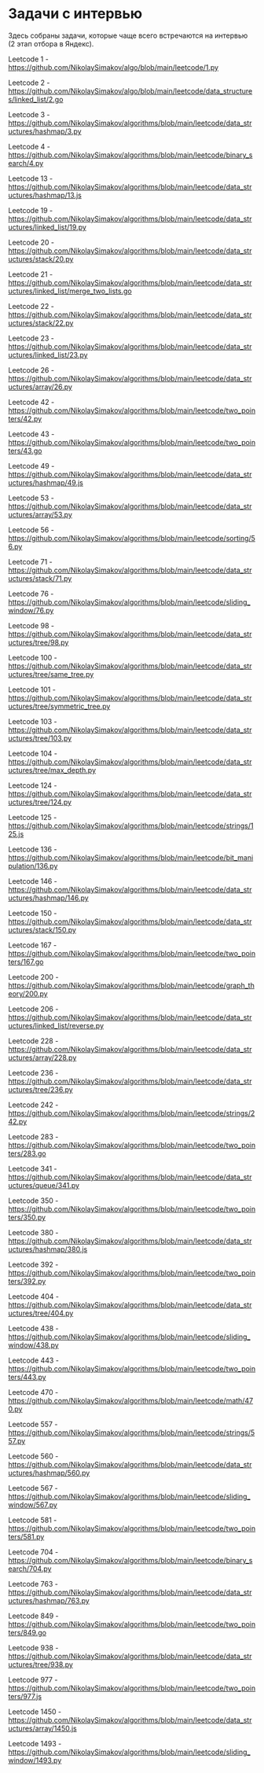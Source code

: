 # Задачи с интервью

Здесь собраны задачи, которые чаще всего встречаются на интервью (2 этап отбора в Яндекс).

Leetcode 1 - https://github.com/NikolaySimakov/algo/blob/main/leetcode/1.py

Leetcode 2 - https://github.com/NikolaySimakov/algo/blob/main/leetcode/data_structures/linked_list/2.go

Leetcode 3 - https://github.com/NikolaySimakov/algorithms/blob/main/leetcode/data_structures/hashmap/3.py

Leetcode 4 - https://github.com/NikolaySimakov/algorithms/blob/main/leetcode/binary_search/4.py

Leetcode 13 - https://github.com/NikolaySimakov/algorithms/blob/main/leetcode/data_structures/hashmap/13.js

Leetcode 19 - https://github.com/NikolaySimakov/algorithms/blob/main/leetcode/data_structures/linked_list/19.py

Leetcode 20 - https://github.com/NikolaySimakov/algorithms/blob/main/leetcode/data_structures/stack/20.py

Leetcode 21 - https://github.com/NikolaySimakov/algorithms/blob/main/leetcode/data_structures/linked_list/merge_two_lists.go

Leetcode 22 - https://github.com/NikolaySimakov/algorithms/blob/main/leetcode/data_structures/stack/22.py

Leetcode 23 - https://github.com/NikolaySimakov/algorithms/blob/main/leetcode/data_structures/linked_list/23.py

Leetcode 26 - https://github.com/NikolaySimakov/algorithms/blob/main/leetcode/data_structures/array/26.py

Leetcode 42 - https://github.com/NikolaySimakov/algorithms/blob/main/leetcode/two_pointers/42.py

Leetcode 43 - https://github.com/NikolaySimakov/algorithms/blob/main/leetcode/two_pointers/43.go

Leetcode 49 - https://github.com/NikolaySimakov/algorithms/blob/main/leetcode/data_structures/hashmap/49.js

Leetcode 53 - https://github.com/NikolaySimakov/algorithms/blob/main/leetcode/data_structures/array/53.py

Leetcode 56 - https://github.com/NikolaySimakov/algorithms/blob/main/leetcode/sorting/56.py

Leetcode 71 - https://github.com/NikolaySimakov/algorithms/blob/main/leetcode/data_structures/stack/71.py

Leetcode 76 - https://github.com/NikolaySimakov/algorithms/blob/main/leetcode/sliding_window/76.py

Leetcode 98 - https://github.com/NikolaySimakov/algorithms/blob/main/leetcode/data_structures/tree/98.py

Leetcode 100 - https://github.com/NikolaySimakov/algorithms/blob/main/leetcode/data_structures/tree/same_tree.py

Leetcode 101 - https://github.com/NikolaySimakov/algorithms/blob/main/leetcode/data_structures/tree/symmetric_tree.py

Leetcode 103 - https://github.com/NikolaySimakov/algorithms/blob/main/leetcode/data_structures/tree/103.py

Leetcode 104 - https://github.com/NikolaySimakov/algorithms/blob/main/leetcode/data_structures/tree/max_depth.py

Leetcode 124 - https://github.com/NikolaySimakov/algorithms/blob/main/leetcode/data_structures/tree/124.py

Leetcode 125 - https://github.com/NikolaySimakov/algorithms/blob/main/leetcode/strings/125.js

Leetcode 136 - https://github.com/NikolaySimakov/algorithms/blob/main/leetcode/bit_manipulation/136.py

Leetcode 146 - https://github.com/NikolaySimakov/algorithms/blob/main/leetcode/data_structures/hashmap/146.py

Leetcode 150 - https://github.com/NikolaySimakov/algorithms/blob/main/leetcode/data_structures/stack/150.py

Leetcode 167 - https://github.com/NikolaySimakov/algorithms/blob/main/leetcode/two_pointers/167.go

Leetcode 200 - https://github.com/NikolaySimakov/algorithms/blob/main/leetcode/graph_theory/200.py

Leetcode 206 - https://github.com/NikolaySimakov/algorithms/blob/main/leetcode/data_structures/linked_list/reverse.py

Leetcode 228 - https://github.com/NikolaySimakov/algorithms/blob/main/leetcode/data_structures/array/228.py

Leetcode 236 - https://github.com/NikolaySimakov/algorithms/blob/main/leetcode/data_structures/tree/236.py

Leetcode 242 - https://github.com/NikolaySimakov/algorithms/blob/main/leetcode/strings/242.py

Leetcode 283 - https://github.com/NikolaySimakov/algorithms/blob/main/leetcode/two_pointers/283.go

Leetcode 341 - https://github.com/NikolaySimakov/algorithms/blob/main/leetcode/data_structures/queue/341.py

Leetcode 350 - https://github.com/NikolaySimakov/algorithms/blob/main/leetcode/two_pointers/350.py

Leetcode 380 - https://github.com/NikolaySimakov/algorithms/blob/main/leetcode/data_structures/hashmap/380.js

Leetcode 392 - https://github.com/NikolaySimakov/algorithms/blob/main/leetcode/two_pointers/392.py

Leetcode 404 - https://github.com/NikolaySimakov/algorithms/blob/main/leetcode/data_structures/tree/404.py

Leetcode 438 - https://github.com/NikolaySimakov/algorithms/blob/main/leetcode/sliding_window/438.py

Leetcode 443 - https://github.com/NikolaySimakov/algorithms/blob/main/leetcode/two_pointers/443.py

Leetcode 470 - https://github.com/NikolaySimakov/algorithms/blob/main/leetcode/math/470.py

Leetcode 557 - https://github.com/NikolaySimakov/algorithms/blob/main/leetcode/strings/557.py

Leetcode 560 - https://github.com/NikolaySimakov/algorithms/blob/main/leetcode/data_structures/hashmap/560.py

Leetcode 567 - https://github.com/NikolaySimakov/algorithms/blob/main/leetcode/sliding_window/567.py

Leetcode 581 - https://github.com/NikolaySimakov/algorithms/blob/main/leetcode/two_pointers/581.py

Leetcode 704 - https://github.com/NikolaySimakov/algorithms/blob/main/leetcode/binary_search/704.py

Leetcode 763 - https://github.com/NikolaySimakov/algorithms/blob/main/leetcode/data_structures/hashmap/763.py

Leetcode 849 - https://github.com/NikolaySimakov/algorithms/blob/main/leetcode/two_pointers/849.go

Leetcode 938 - https://github.com/NikolaySimakov/algorithms/blob/main/leetcode/data_structures/tree/938.py

Leetcode 977 - https://github.com/NikolaySimakov/algorithms/blob/main/leetcode/two_pointers/977.js

Leetcode 1450 - https://github.com/NikolaySimakov/algorithms/blob/main/leetcode/data_structures/array/1450.js

Leetcode 1493 - https://github.com/NikolaySimakov/algorithms/blob/main/leetcode/sliding_window/1493.py